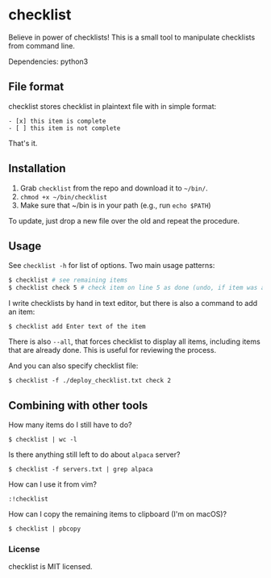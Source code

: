 # checklist

Believe in power of checklists! This is a small tool to manipulate
checklists from command line.

Dependencies: python3

## File format

checklist stores checklist in plaintext file with in simple format:

```
- [x] this item is complete
- [ ] this item is not complete
```

That's it.

## Installation

1. Grab `checklist` from the repo and download it to `~/bin/`.
2. `chmod +x ~/bin/checklist`
3. Make sure that ~/bin is in your path (e.g., run `echo $PATH`)

To update, just drop a new file over the old and repeat the procedure.

## Usage

See `checklist -h` for list of options. Two main usage patterns:

```sh
$ checklist # see remaining items
$ checklist check 5 # check item on line 5 as done (undo, if item was already done)
```

I write checklists by hand in text editor, but there is also a command to add an item:

```
$ checklist add Enter text of the item
```

There is also `--all`, that forces checklist to display all items, including items that
are already done. This is useful for reviewing the process.

And you can also specify checklist file:

```
$ checklist -f ./deploy_checklist.txt check 2
```

## Combining with other tools

How many items do I still have to do?

```
$ checklist | wc -l
```

Is there anything still left to do about `alpaca` server?

```
$ checklist -f servers.txt | grep alpaca
```

How can I use it from vim?

```
:!checklist
```

How can I copy the remaining items to clipboard (I'm on macOS)?

```
$ checklist | pbcopy
```

### License

checklist is MIT licensed.

